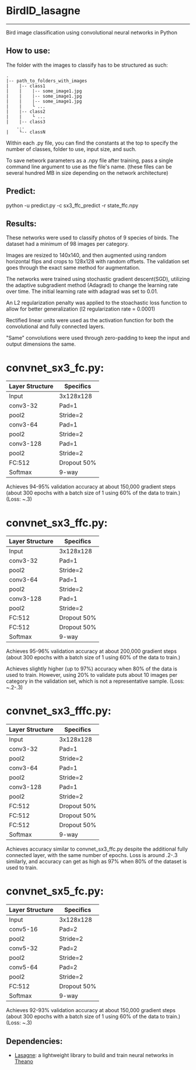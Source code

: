 # BirdID_lasagne
----------

Bird image classification using convolutional neural networks in Python

How to use:
----------

The folder with the images to classify has to be structured as such:

    .
    |-- path_to_folders_with_images
    |    |-- class1
    |    |    |-- some_image1.jpg
    |    |    |-- some_image1.jpg
    |    |    |-- some_image1.jpg
    |    |    └ ...
    |    |-- class2
    |    |    └ ...
    |    |-- class3
        ...
    |    └-- classN
  

Within each .py file, you can find the constants at the top to specify the number of classes, folder to use, input size, and such.

To save network parameters as a .npy file after training, pass a single command line argument to use as the file's name. (these files can be several hundred MB in size depending on the network architecture)

Predict:
----------

python -u predict.py -c sx3_ffc_predict -r state_ffc.npy

Results:
----------
These networks were used to classify photos of 9 species of birds. The dataset had a minimum of 98 images per category.

Images are resized to 140x140, and then augmented using random horizontal flips and crops to 128x128 with random offsets. The validation set goes through the exact same method for augmentation. 

The networks were trained using stochastic gradient descent(SGD), utilizing the adaptive subgradient method (Adagrad) to change the learning rate over time. The initial learning rate with adagrad was set to 0.01.

An L2 regularization penalty was applied to the stoachastic loss function to allow for better generalization (l2 regularization rate = 0.0001)

Rectified linear units were used as the activation function for both the convolutional and fully connected layers.

"Same" convolutions were used through zero-padding to keep the input and output dimensions the same.

# convnet_sx3_fc.py:

Layer Structure | Specifics
--------------- | ----------
Input           | 3x128x128
conv3-32        | Pad=1
pool2           | Stride=2
conv3-64        | Pad=1
pool2           | Stride=2
conv3-128       | Pad=1
pool2           | Stride=2
FC:512          | Dropout 50%
Softmax         | 9-way

Achieves 94-95% validation accuracy at about 150,000 gradient steps (about 300 epochs with a batch size of 1 using 60% of the data to train.)
(Loss: ~.3)

# convnet_sx3_ffc.py:

Layer Structure | Specifics
--------------- | ----------
Input           | 3x128x128
conv3-32        | Pad=1
pool2           | Stride=2
conv3-64        | Pad=1
pool2           | Stride=2
conv3-128       | Pad=1
pool2           | Stride=2
FC:512          | Dropout 50%
FC:512          | Dropout 50%
Softmax         | 9-way

Achieves 95-96% validation accuracy at about 200,000 gradient steps (about 300 epochs with a batch size of 1 using 60% of the data to train.)

Achieves slightly higher (up to 97%) accuracy when 80% of the data is used to train. However, using 20% to validate puts about 10 images per category in the validation set, which is not a representative sample.
(Loss: ~.2-.3)

# convnet_sx3_fffc.py:

Layer Structure | Specifics
--------------- | ----------
Input           | 3x128x128
conv3-32        | Pad=1
pool2           | Stride=2
conv3-64        | Pad=1
pool2           | Stride=2
conv3-128       | Pad=1
pool2           | Stride=2
FC:512          | Dropout 50%
FC:512          | Dropout 50%
FC:512          | Dropout 50%
Softmax         | 9-way

Achieves accuracy similar to convnet_sx3_ffc.py despite the additional fully connected layer, with the same number of epochs. Loss is around .2-.3 similarly, and accuracy can get as high as 97% when 80% of the dataset is used to train.

# convnet_sx5_fc.py:

Layer Structure | Specifics
--------------- | ----------
Input           | 3x128x128
conv5-16        | Pad=2
pool2           | Stride=2
conv5-32        | Pad=2
pool2           | Stride=2
conv5-64        | Pad=2
pool2           | Stride=2
FC:512          | Dropout 50%
Softmax         | 9-way

Achieves 92-93% validation accuracy at about 150,000 gradient steps (about 300 epochs with a batch size of 1 using 60% of the data to train.)
(Loss: ~.3) 

Dependencies:
----------

- [Lasagne][1]: a lightweight library to build and train neural networks in [Theano][2]

[1]: https://github.com/Lasagne/Lasagne
[2]: https://github.com/Theano/Theano
